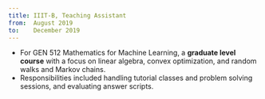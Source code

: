 ```yaml
---
title: IIIT-B, Teaching Assistant
from:  August 2019
to:    December 2019
---
```


* For GEN 512 Mathematics for Machine Learning, a <b>graduate level course</b> with a focus on linear algebra, convex optimization, and random walks and Markov chains.
* Responsibilities included handling tutorial classes and problem solving sessions, and evaluating answer scripts.